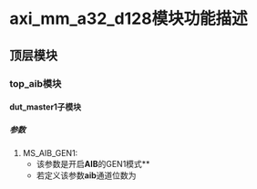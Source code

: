 # axi_mm_a32_d128模块功能描述
## 顶层模块
### top_aib模块
#### dut_master1子模块
##### 参数
1. MS_AIB_GEN1:
    - 该参数是开启**AIB**的GEN1模式**
    - 若定义该参数**aib**通道位数为
